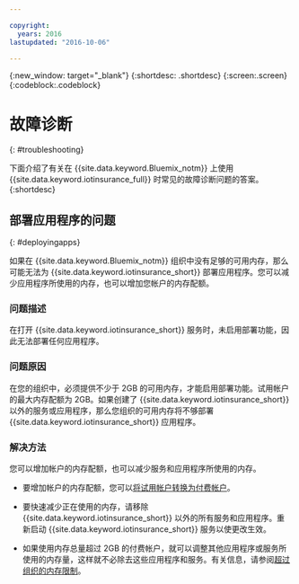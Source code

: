 ```yaml
---

copyright:
  years: 2016
lastupdated: "2016-10-06"

---
```


<!-- Common attributes used in the template are defined as follows: -->
{:new_window: target="\_blank"}
{:shortdesc: .shortdesc}
{:screen:.screen}
{:codeblock:.codeblock}


# 故障诊断
{: #troubleshooting}

下面介绍了有关在 {{site.data.keyword.Bluemix_notm}} 上使用 {{site.data.keyword.iotinsurance_full}} 时常见的故障诊断问题的答案。
{:shortdesc}

## 部署应用程序的问题
{: #deployingapps}

如果在 {{site.data.keyword.Bluemix_notm}} 组织中没有足够的可用内存，那么可能无法为 {{site.data.keyword.iotinsurance_short}} 部署应用程序。您可以减少应用程序所使用的内存，也可以增加您帐户的内存配额。

### 问题描述

在打开 {{site.data.keyword.iotinsurance_short}} 服务时，未启用部署功能，因此无法部署任何应用程序。

### 问题原因

在您的组织中，必须提供不少于 2GB 的可用内存，才能启用部署功能。试用帐户的最大内存配额为 2GB。如果创建了 {{site.data.keyword.iotinsurance_short}} 以外的服务或应用程序，那么您组织的可用内存将不够部署 {{site.data.keyword.iotinsurance_short}} 应用程序。

### 解决方法

您可以增加帐户的内存配额，也可以减少服务和应用程序所使用的内存。

  - 要增加帐户的内存配额，您可以[将试用帐户转换为付费帐户](https://console.ng.bluemix.net/docs/pricing/index.html#pay-accounts)。

  - 要快速减少正在使用的内存，请移除 {{site.data.keyword.iotinsurance_short}} 以外的所有服务和应用程序。重新启动 {{site.data.keyword.iotinsurance_short}} 服务以使更改生效。

  - 如果使用内存总量超过 2GB 的付费帐户，就可以调整其他应用程序或服务所使用的内存量，这样就不必除去这些应用程序和服务。有关信息，请参阅[超过组织的内存限制](https://console.ng.bluemix.net/docs/troubleshoot/ts_apps.html#ts_outofmemory)。

